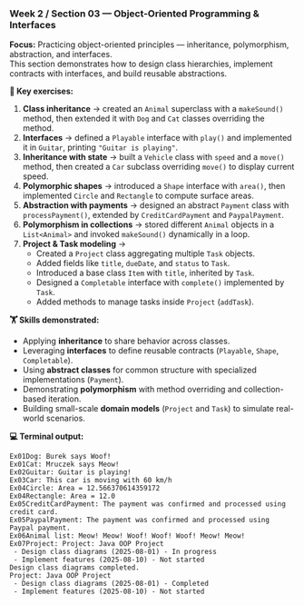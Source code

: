 ### Week 2 / Section 03 — Object-Oriented Programming & Interfaces

**Focus:** Practicing object-oriented principles — inheritance, polymorphism, abstraction, and interfaces.  
This section demonstrates how to design class hierarchies, implement contracts with interfaces, and build reusable abstractions.

**🎯 Key exercises:**
1. **Class inheritance** → created an `Animal` superclass with a `makeSound()` method, then extended it with `Dog` and `Cat` classes overriding the method.
2. **Interfaces** → defined a `Playable` interface with `play()` and implemented it in `Guitar`, printing `"Guitar is playing"`.
3. **Inheritance with state** → built a `Vehicle` class with `speed` and a `move()` method, then created a `Car` subclass overriding `move()` to display current speed.
4. **Polymorphic shapes** → introduced a `Shape` interface with `area()`, then implemented `Circle` and `Rectangle` to compute surface areas.
5. **Abstraction with payments** → designed an abstract `Payment` class with `processPayment()`, extended by `CreditCardPayment` and `PaypalPayment`.
6. **Polymorphism in collections** → stored different `Animal` objects in a `List<Animal>` and invoked `makeSound()` dynamically in a loop.
7. **Project & Task modeling** →
    - Created a `Project` class aggregating multiple `Task` objects.
    - Added fields like `title`, `dueDate`, and `status` to `Task`.
    - Introduced a base class `Item` with `title`, inherited by `Task`.
    - Designed a `Completable` interface with `complete()` implemented by `Task`.
    - Added methods to manage tasks inside `Project` (`addTask`).

**🏋️ Skills demonstrated:**
- Applying **inheritance** to share behavior across classes.
- Leveraging **interfaces** to define reusable contracts (`Playable`, `Shape`, `Completable`).
- Using **abstract classes** for common structure with specialized implementations (`Payment`).
- Demonstrating **polymorphism** with method overriding and collection-based iteration.
- Building small-scale **domain models** (`Project` and `Task`) to simulate real-world scenarios.

**💻 Terminal output:**

```
Ex01Dog: Burek says Woof!
Ex01Cat: Mruczek says Meow!
Ex02Guitar: Guitar is playing!
Ex03Car: This car is moving with 60 km/h
Ex04Circle: Area = 12.566370614359172
Ex04Rectangle: Area = 12.0
Ex05CreditCardPayment: The payment was confirmed and processed using credit card.
Ex05PaypalPayment: The payment was confirmed and processed using Paypal payment.
Ex06Animal list: Meow! Meow! Woof! Woof! Woof! Meow! Meow! 
Ex07Project: Project: Java OOP Project
 - Design class diagrams (2025-08-01) - In progress
 - Implement features (2025-08-10) - Not started
Design class diagrams completed.
Project: Java OOP Project
 - Design class diagrams (2025-08-01) - Completed
 - Implement features (2025-08-10) - Not started
```